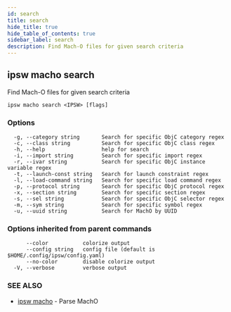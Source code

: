 ```yaml
---
id: search
title: search
hide_title: true
hide_table_of_contents: true
sidebar_label: search
description: Find Mach-O files for given search criteria
---
```

## ipsw macho search

Find Mach-O files for given search criteria

```
ipsw macho search <IPSW> [flags]
```

### Options

```
  -g, --category string       Search for specific ObjC category regex
  -c, --class string          Search for specific ObjC class regex
  -h, --help                  help for search
  -i, --import string         Search for specific import regex
  -r, --ivar string           Search for specific ObjC instance variable regex
  -t, --launch-const string   Search for launch constraint regex
  -l, --load-command string   Search for specific load command regex
  -p, --protocol string       Search for specific ObjC protocol regex
  -x, --section string        Search for specific section regex
  -s, --sel string            Search for specific ObjC selector regex
  -m, --sym string            Search for specific symbol regex
  -u, --uuid string           Search for MachO by UUID
```

### Options inherited from parent commands

```
      --color           colorize output
      --config string   config file (default is $HOME/.config/ipsw/config.yaml)
      --no-color        disable colorize output
  -V, --verbose         verbose output
```

### SEE ALSO

* [ipsw macho](/docs/cli/ipsw/macho)	 - Parse MachO

